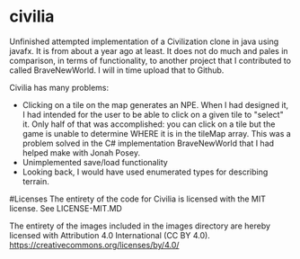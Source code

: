# civilia
Unfinished attempted implementation of a Civilization clone in java using javafx. It is from about a year ago at least.
It does not do much and pales in comparison, in terms of functionality, to another project that I contributed to called BraveNewWorld. I will in time upload that to Github.

Civilia has many problems:
- Clicking on a tile on the map generates an NPE. When I had designed it, I had intended for the user to be able to click on a given tile to "select" it. Only half of that was accomplished: you can click on a tile but the game is unable to determine WHERE it is in the tileMap array. This was a problem solved in the C# implementation BraveNewWorld that I had helped make with Jonah Posey.
- Unimplemented save/load functionality
- Looking back, I would have used enumerated types for describing terrain.

#Licenses
The entirety of the code for Civilia is licensed with the MIT license. See LICENSE-MIT.MD

The entirety of the images included in the images directory are hereby licensed with Attribution 4.0 International (CC BY 4.0). https://creativecommons.org/licenses/by/4.0/
